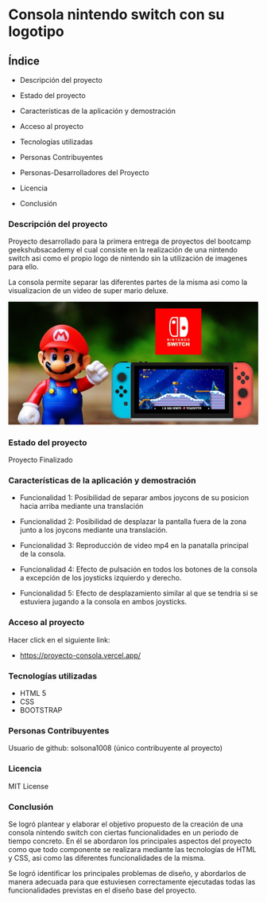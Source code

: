 # Consola nintendo switch con su logotipo

## Índice
* Descripción del proyecto

* Estado del proyecto

* Características de la aplicación y demostración

* Acceso al proyecto

* Tecnologías utilizadas

* Personas Contribuyentes

* Personas-Desarrolladores del Proyecto

* Licencia

* Conclusión
  
### Descripción del proyecto
Proyecto desarrollado para la primera entrega de proyectos del bootcamp geekshubsacademy el cual consiste en la realización de una nintendo switch asi como el propio logo de nintendo sin la utilización de imagenes para ello. 

La consola permite separar las diferentes partes de la misma asi como la visualizacion de un video de super mario deluxe.

![](mario-proyecto.JPG)
### Estado del proyecto
Proyecto Finalizado
### Características de la aplicación y demostración
* Funcionalidad 1: Posibilidad de separar ambos joycons de su posicion hacia arriba mediante una translación

* Funcionalidad 2: Posibilidad de desplazar la pantalla fuera de la zona junto a los joycons mediante una translación.

* Funcionalidad 3: Reproducción de video mp4 en la panatalla principal de la consola.

* Funcionalidad 4: Efecto de pulsación en todos los botones de la consola a excepción de los joysticks izquierdo y derecho.

* Funcionalidad 5: Efecto de desplazamiento similar al que se tendria si se estuviera jugando a la consola en ambos joysticks.
### Acceso al proyecto
Hacer click en el siguiente link:
- https://proyecto-consola.vercel.app/
### Tecnologías utilizadas
* HTML 5
* CSS
* BOOTSTRAP
### Personas Contribuyentes
Usuario de github: solsona1008 (único contribuyente al proyecto)
### Licencia
MIT License
### Conclusión
Se logró plantear y elaborar el objetivo propuesto de la creación de una consola nintendo switch con ciertas funcionalidades en un periodo de tiempo concreto. En él se abordaron los principales aspectos del proyecto como que todo componente se realizara mediante las tecnologías de HTML y CSS, asi como las diferentes funcionalidades de la misma.

Se logró identificar los principales problemas de diseño, y abordarlos de manera adecuada para que estuviesen correctamente ejecutadas todas las funcionalidades previstas en el diseño base del proyecto.
